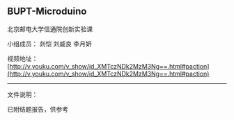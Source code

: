 ## BUPT-Microduino

北京邮电大学信通院创新实验课

小组成员： 剡恺  刘威良  李月妍 

视频地址：[http://v.youku.com/v_show/id_XMTczNDk2MzM3Ng==.html#paction](http://v.youku.com/v_show/id_XMTczNDk2MzM3Ng==.html#paction)


----------


文件说明：

已附结题报告，供参考

